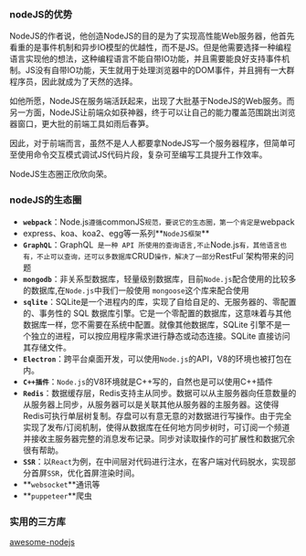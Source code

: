 ### nodeJS的优势

NodeJS的作者说，他创造NodeJS的目的是为了实现高性能Web服务器，他首先看重的是事件机制和异步IO模型的优越性，而不是JS。但是他需要选择一种编程语言实现他的想法，这种编程语言不能自带IO功能，并且需要能良好支持事件机制。JS没有自带IO功能，天生就用于处理浏览器中的DOM事件，并且拥有一大群程序员，因此就成为了天然的选择。

如他所愿，NodeJS在服务端活跃起来，出现了大批基于NodeJS的Web服务。而另一方面，NodeJS让前端众如获神器，终于可以让自己的能力覆盖范围跳出浏览器窗口，更大批的前端工具如雨后春笋。

因此，对于前端而言，虽然不是人人都要拿NodeJS写一个服务器程序，但简单可至使用命令交互模式调试JS代码片段，复杂可至编写工具提升工作效率。

NodeJS生态圈正欣欣向荣。





### nodeJS的生态圈

- **`webpack`**：Node.js`遵循`commonJS`规范，要说它的生态圈，第一个肯定是`webpack
- express、koa、koa2、egg等一系列**`NodeJS框架`**
- **`GraphQL`**：GraphQL` 是一种 API 所使用的查询语言,不止`Node.js`有，其他语言也有，不止可以查询，还可以多数据库`CRUD`操作，解决了一部分`RestFul`架构带来的问题
- **`mongodb`**：非关系型数据库，轻量级别数据库，目前`Node.js`配合使用的比较多的数据库,在`Node.js`中我们一般使用 `mongoose`这个库来配合使用
- **`sqlite`**：SQLite是一个进程内的库，实现了自给自足的、无服务器的、零配置的、事务性的 SQL 数据库引擎。它是一个零配置的数据库，这意味着与其他数据库一样，您不需要在系统中配置。就像其他数据库，SQLite 引擎不是一个独立的进程，可以按应用程序需求进行静态或动态连接。SQLite 直接访问其存储文件。
- **`Electron`**：跨平台桌面开发，可以使用`Node.js`的API，V8的环境也被打包在内。
- **`C++插件`**：`Node.js`的V8环境就是C++写的，自然也是可以使用C++插件
- **`Redis`**：数据缓存层，Redis支持主从同步。数据可以从主服务器向任意数量的从服务器上同步，从服务器可以是关联其他从服务器的主服务器。这使得Redis可执行单层树复制。存盘可以有意无意的对数据进行写操作。由于完全实现了发布/订阅机制，使得从数据库在任何地方同步树时，可订阅一个频道并接收主服务器完整的消息发布记录。同步对读取操作的可扩展性和数据冗余很有帮助。
- **`SSR`**：以`React`为例，在中间层对代码进行注水，在客户端对代码脱水，实现部分首屏`SSR`，优化首屏渲染时间。
- **`websocket`**通讯等
- **`puppeteer`**爬虫





### 实用的三方库

[awesome-nodejs](https://github.com/thinkerHope/awesome-nodejs#streams)



